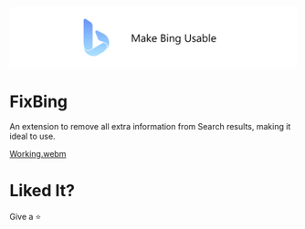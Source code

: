 <img src="https://github.com/DarkPhoenix2704/fixBing/blob/main/promo/Social%20Preview.png?raw=true">

# FixBing
An extension to remove all extra information from Search results, making it ideal to use.

[Working.webm](https://user-images.githubusercontent.com/64391274/190239324-c733b361-d5a8-4b55-bb92-e47633a81a45.webm)

# Liked It?

Give a ⭐
